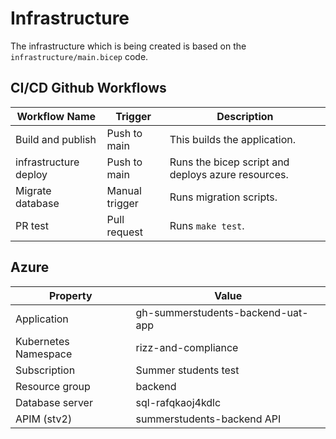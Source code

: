 # Infrastructure

The infrastructure which is being created is based on the `infrastructure/main.bicep` code. 

## CI/CD Github Workflows

| Workflow Name         | Trigger        | Description                                        |
|-----------------------|----------------|----------------------------------------------------|
| Build and publish     | Push to main   | This builds the application.                       |
| infrastructure deploy | Push to main   | Runs the bicep script and deploys azure resources. |
| Migrate database      | Manual trigger | Runs migration scripts.                            |
| PR test               | Pull request   | Runs `make test`.                                  |

## Azure

| Property             | Value                             |
|----------------------|-----------------------------------|
| Application          | gh-summerstudents-backend-uat-app |
| Kubernetes Namespace | rizz-and-compliance               |
| Subscription         | Summer students test              |
| Resource group       | backend                           |
| Database server      | sql-rafqkaoj4kdlc                 |
| APIM (stv2)          |    summerstudents-backend API     |
